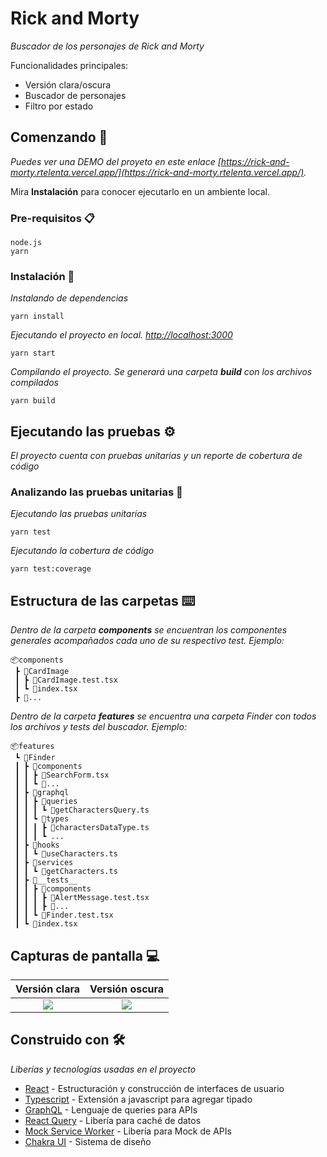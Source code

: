 # Rick and Morty

_Buscador de los personajes de Rick and Morty_

Funcionalidades principales:
- Versión clara/oscura
- Buscador de personajes
- Filtro por estado

## Comenzando 🚀

_Puedes ver una DEMO del proyeto en este enlace [https://rick-and-morty.rtelenta.vercel.app/](https://rick-and-morty.rtelenta.vercel.app/)._

Mira **Instalación** para conocer ejecutarlo en un ambiente local.


### Pre-requisitos 📋

```
node.js
yarn
```

### Instalación 🔧

_Instalando de dependencias_

```
yarn install
```

_Ejecutando el proyecto en local. [http://localhost:3000](http://localhost:3000)_

```
yarn start
```

_Compilando el proyecto. Se generará una carpeta **build** con los archivos compilados_ 

```
yarn build
```


## Ejecutando las pruebas ⚙️

_El proyecto cuenta con pruebas unitarias y un reporte de cobertura de código_

### Analizando las pruebas unitarias 🔩

_Ejecutando las pruebas unitarias_

```
yarn test
```

_Ejecutando la cobertura de código_

```
yarn test:coverage
```

## Estructura de las carpetas ⌨️

_Dentro de la carpeta **components** se encuentran los componentes generales acompañados cada uno de su respectivo test. Ejemplo:_

```
📦components
 ┣ 📂CardImage
 ┃ ┣ 📜CardImage.test.tsx
 ┃ ┗ 📜index.tsx
 ┣ 📂...
```

_Dentro de la carpeta **features** se encuentra una carpeta Finder con todos los archivos y tests del buscador. Ejemplo:_

```
📦features
 ┗ 📂Finder
 ┃ ┣ 📂components
 ┃ ┃ ┣ 📜SearchForm.tsx
 ┃ ┃ ┗ 📜...
 ┃ ┣ 📂graphql
 ┃ ┃ ┣ 📂queries
 ┃ ┃ ┃ ┗ 📜getCharactersQuery.ts
 ┃ ┃ ┗ 📂types
 ┃ ┃ ┃ ┣ 📜charactersDataType.ts
 ┃ ┃ ┃ ┗ ...
 ┃ ┣ 📂hooks
 ┃ ┃ ┗ 📜useCharacters.ts
 ┃ ┣ 📂services
 ┃ ┃ ┗ 📜getCharacters.ts
 ┃ ┣ 📂__tests__
 ┃ ┃ ┣ 📂components
 ┃ ┃ ┃ ┣ 📜AlertMessage.test.tsx
 ┃ ┃ ┃ ┣ 📜...
 ┃ ┃ ┗ 📜Finder.test.tsx
 ┃ ┗ 📜index.tsx
```
## Capturas de pantalla 💻

Versión clara             |  Versión oscura 
:-------------------------:|:-------------------------:
![](https://user-images.githubusercontent.com/13630376/105731238-35f64180-5efd-11eb-82af-8aad9e646431.png)  |  ![](https://user-images.githubusercontent.com/13630376/105731005-f16aa600-5efc-11eb-8813-f90721e63adb.png)

## Construido con 🛠️

_Liberías y tecnologías usadas en el proyecto_

* [React](https://es.reactjs.org/) - Estructuración y construcción de interfaces de usuario
* [Typescript](https://www.typescriptlang.org/) - Extensión a javascript para agregar tipado
* [GraphQL](https://graphql.org/) - Lenguaje de queries para APIs
* [React Query](https://react-query.tanstack.com/) - Libería para caché de datos
* [Mock Service Worker](https://mswjs.io/) - Libería para Mock de APIs
* [Chakra UI](https://chakra-ui.com/) - Sistema de diseño

